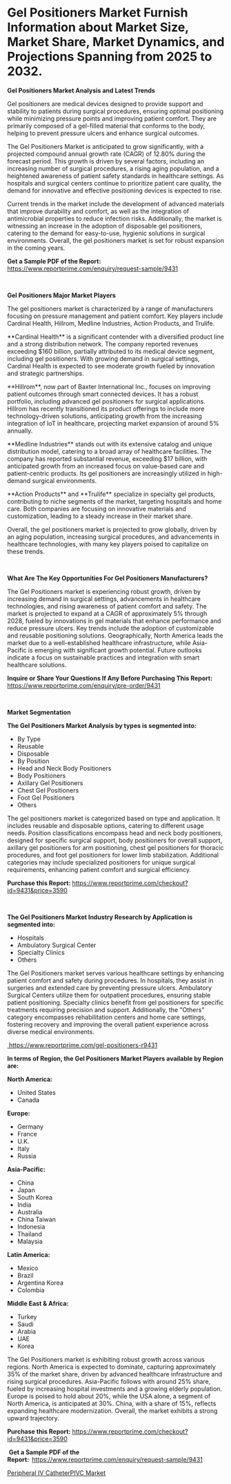 <p><h1>Gel Positioners Market Furnish Information about Market Size, Market Share, Market Dynamics, and Projections Spanning from 2025 to 2032.</h1></p><p><strong>Gel Positioners Market Analysis and Latest Trends</strong></p>
<p><p>Gel positioners are medical devices designed to provide support and stability to patients during surgical procedures, ensuring optimal positioning while minimizing pressure points and improving patient comfort. They are primarily composed of a gel-filled material that conforms to the body, helping to prevent pressure ulcers and enhance surgical outcomes.</p><p>The Gel Positioners Market is anticipated to grow significantly, with a projected compound annual growth rate (CAGR) of 12.80% during the forecast period. This growth is driven by several factors, including an increasing number of surgical procedures, a rising aging population, and a heightened awareness of patient safety standards in healthcare settings. As hospitals and surgical centers continue to prioritize patient care quality, the demand for innovative and effective positioning devices is expected to rise.</p><p>Current trends in the market include the development of advanced materials that improve durability and comfort, as well as the integration of antimicrobial properties to reduce infection risks. Additionally, the market is witnessing an increase in the adoption of disposable gel positioners, catering to the demand for easy-to-use, hygienic solutions in surgical environments. Overall, the gel positioners market is set for robust expansion in the coming years.</p></p>
<p><strong>Get a Sample PDF of the Report:&nbsp;</strong> <a href="https://www.reportprime.com/enquiry/request-sample/9431?utm_campaign=3314&utm_medium=2&utm_source=Github&utm_content=ia&utm_term=20032025&utm_id=gel-positioners">https://www.reportprime.com/enquiry/request-sample/9431</a></p>
<p>&nbsp;</p>
<p><strong>Gel Positioners Major Market Players</strong></p>
<p><p>The gel positioners market is characterized by a range of manufacturers focusing on pressure management and patient comfort. Key players include Cardinal Health, Hillrom, Medline Industries, Action Products, and Trulife. </p><p>**Cardinal Health** is a significant contender with a diversified product line and a strong distribution network. The company reported revenues exceeding $160 billion, partially attributed to its medical device segment, including gel positioners. With growing demand in surgical settings, Cardinal Health is expected to see moderate growth fueled by innovation and strategic partnerships.</p><p>**Hillrom**, now part of Baxter International Inc., focuses on improving patient outcomes through smart connected devices. It has a robust portfolio, including advanced gel positioners for surgical applications. Hillrom has recently transitioned its product offerings to include more technology-driven solutions, anticipating growth from the increasing integration of IoT in healthcare, projecting market expansion of around 5% annually.</p><p>**Medline Industries** stands out with its extensive catalog and unique distribution model, catering to a broad array of healthcare facilities. The company has reported substantial revenue, exceeding $17 billion, with anticipated growth from an increased focus on value-based care and patient-centric products. Its gel positioners are increasingly utilized in high-demand surgical environments.</p><p>**Action Products** and **Trulife** specialize in specialty gel products, contributing to niche segments of the market, targeting hospitals and home care. Both companies are focusing on innovative materials and customization, leading to a steady increase in their market share.</p><p>Overall, the gel positioners market is projected to grow globally, driven by an aging population, increasing surgical procedures, and advancements in healthcare technologies, with many key players poised to capitalize on these trends.</p></p>
<p>&nbsp;</p>
<p><strong>What Are The Key Opportunities For Gel Positioners Manufacturers?</strong></p>
<p><p>The Gel Positioners market is experiencing robust growth, driven by increasing demand in surgical settings, advancements in healthcare technologies, and rising awareness of patient comfort and safety. The market is projected to expand at a CAGR of approximately 5% through 2028, fueled by innovations in gel materials that enhance performance and reduce pressure ulcers. Key trends include the adoption of customizable and reusable positioning solutions. Geographically, North America leads the market due to a well-established healthcare infrastructure, while Asia-Pacific is emerging with significant growth potential. Future outlooks indicate a focus on sustainable practices and integration with smart healthcare solutions.</p></p>
<p><strong>Inquire or Share Your Questions If Any Before Purchasing This Report:</strong> <a href="https://www.reportprime.com/enquiry/pre-order/9431?utm_campaign=3314&utm_medium=2&utm_source=Github&utm_content=ia&utm_term=20032025&utm_id=gel-positioners">https://www.reportprime.com/enquiry/pre-order/9431</a></p>
<p>&nbsp;</p>
<p><strong>Market Segmentation</strong></p>
<p><strong>The Gel Positioners Market Analysis by types is segmented into:</strong></p>
<p><ul><li>By Type</li><li>Reusable</li><li>Disposable</li><li>By Position</li><li>Head and Neck Body Positioners</li><li>Body Positioners</li><li>Axillary Gel Positioners</li><li>Chest Gel Positioners</li><li>Foot Gel Positioners</li><li>Others</li></ul></p>
<p><p>The gel positioners market is categorized based on type and application. It includes reusable and disposable options, catering to different usage needs. Position classifications encompass head and neck body positioners, designed for specific surgical support, body positioners for overall support, axillary gel positioners for arm positioning, chest gel positioners for thoracic procedures, and foot gel positioners for lower limb stabilization. Additional categories may include specialized positioners for unique surgical requirements, enhancing patient comfort and surgical efficiency.</p></p>
<p><strong>Purchase this Report:&nbsp;</strong><a href="https://www.reportprime.com/checkout?id=9431&price=3590&utm_campaign=3314&utm_medium=2&utm_source=Github&utm_content=ia&utm_term=20032025&utm_id=gel-positioners">https://www.reportprime.com/checkout?id=9431&price=3590</a></p>
<p>&nbsp;</p>
<p><strong>The Gel Positioners Market Industry Research by Application is segmented into:</strong></p>
<p><ul><li>Hospitals</li><li>Ambulatory Surgical Center</li><li>Specialty Clinics</li><li>Others</li></ul></p>
<p><p>The Gel Positioners market serves various healthcare settings by enhancing patient comfort and safety during procedures. In hospitals, they assist in surgeries and extended care by preventing pressure ulcers. Ambulatory Surgical Centers utilize them for outpatient procedures, ensuring stable patient positioning. Specialty clinics benefit from gel positioners for specific treatments requiring precision and support. Additionally, the "Others" category encompasses rehabilitation centers and home care settings, fostering recovery and improving the overall patient experience across diverse medical environments.</p></p>
<p><a href="https://www.reportprime.com/gel-positioners-r9431?utm_campaign=3314&utm_medium=2&utm_source=Github&utm_content=ia&utm_term=20032025&utm_id=gel-positioners">&nbsp;https://www.reportprime.com/gel-positioners-r9431</a></p>
<p><strong>In terms of Region, the Gel Positioners Market Players available by Region are:</strong></p>
<p>
    <p> <strong> North America: </strong>
        <ul>
            <li>United States</li>
            <li>Canada</li>
        </ul>
        </p> 
    <p> <strong> Europe: </strong>
        <ul>
            <li>Germany</li>
            <li>France</li>
            <li>U.K.</li>
            <li>Italy</li>
            <li>Russia</li>
        </ul>
        </p> 
    <p> <strong> Asia-Pacific: </strong>
        <ul>
            <li>China</li>
            <li>Japan</li>
            <li>South Korea</li>
            <li>India</li>
            <li>Australia</li>
            <li>China Taiwan</li>
            <li>Indonesia</li>
            <li>Thailand</li>
            <li>Malaysia</li>
        </ul>
        </p> 
    <p> <strong> Latin America: </strong>
        <ul>
            <li>Mexico</li>
            <li>Brazil</li>
            <li>Argentina Korea</li>
            <li>Colombia</li>
        </ul>
        </p> 
    <p> <strong> Middle East & Africa: </strong>
        <ul>
            <li>Turkey</li>
            <li>Saudi</li>
            <li>Arabia</li>
            <li>UAE</li>
            <li>Korea</li>
        </ul>
    </p>
    </p>
<p><p>The Gel Positioners market is exhibiting robust growth across various regions. North America is expected to dominate, capturing approximately 35% of the market share, driven by advanced healthcare infrastructure and rising surgical procedures. Asia-Pacific follows with around 25% share, fueled by increasing hospital investments and a growing elderly population. Europe is poised to hold about 20%, while the USA alone, a segment of North America, is anticipated at 30%. China, with a share of 15%, reflects expanding healthcare modernization. Overall, the market exhibits a strong upward trajectory.</p></p>
<p><strong>Purchase this Report: </strong><a href="https://www.reportprime.com/checkout?id=9431&price=3590&utm_campaign=3314&utm_medium=2&utm_source=Github&utm_content=ia&utm_term=20032025&utm_id=gel-positioners">https://www.reportprime.com/checkout?id=9431&price=3590</a></p>
<p>&nbsp;<strong>Get a Sample PDF of the Report:&nbsp;&nbsp;</strong><a href="https://www.reportprime.com/enquiry/request-sample/9431?utm_campaign=3314&utm_medium=2&utm_source=Github&utm_content=ia&utm_term=20032025&utm_id=gel-positioners">https://www.reportprime.com/enquiry/request-sample/9431</a></p>
<p><strong></strong></p>
<p><p><a href="https://github.com/mudgeadamsvx/Market-Research-Report-List-1/blob/main/peripheral-iv-catheterpivc-market.md?utm_campaign=3314&utm_medium=2&utm_source=Github&utm_content=ia&utm_term=20032025&utm_id=gel-positioners">Peripheral IV CatheterPIVC Market</a></p></p>
